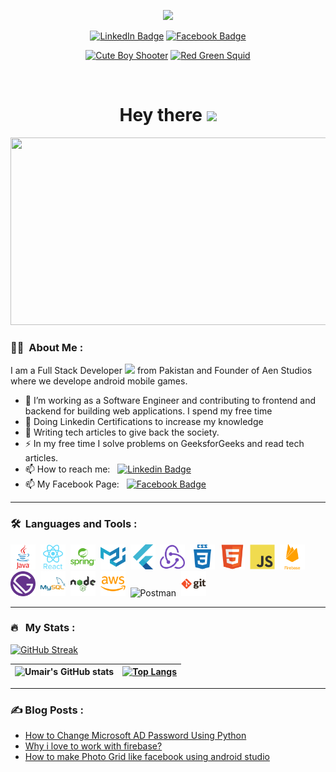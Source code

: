 <p align="center"><img src="https://media.giphy.com/media/M9gbBd9nbDrOTu1Mqx/giphy.gif" width="100"/></p>
<p align="center">
<a href="https://pk.linkedin.com/in/umair-mukhtar-828510153"><img src="https://img.shields.io/badge/LinkedIn-blue?style=for-the-badge&logo=linkedin&logoColor=white" alt="LinkedIn Badge"></a>
  <a href="https://www.facebook.com/AenUmair"><img src="https://img.shields.io/badge/Facebook-blue?style=for-the-badge&logo=facebook&logoColor=white" alt="Facebook Badge"></a>
</p>
<p align="center">
<a href="https://play.google.com/store/apps/details?id=com.aenstudios.cuteboyshooter"><img src="https://play-lh.googleusercontent.com/5Xjy4j27M_UeGb3wxaRbAx1pKaFW7GONa-rsrNaY5FrlZoaDOZViOysUI-BMAy_8iw=w240-h480-rw" alt="Cute Boy Shooter"></a>
  <a href="https://play.google.com/store/apps/details?id=com.aenstudios.redgreensquid"><img src="https://play-lh.googleusercontent.com/SubZzJdZ32xkHocsqhBuCpgjdnNnBTv2jBcQ_MZYEjP3aTV2NMWwTJO6iMRAtuiAgut_=w240-h480-rw" alt="Red Green Squid"></a>
</p>
<!-- <p align="center">
<a href="https://www.buymeacoffee.com/zed0" target="_blank"><img style="width:125px;height:125px;border-radius:25px" src="https://cdn.buymeacoffee.com/buttons/default-orange.png" alt="Buy Me A Coffee" height="41" width="174"></a>
</p> -->
<p align="center"><img src="https://komarev.com/ghpvc/?username=UmairMukhtar&style=flat-square&color=blue" alt=""></p>
<h1 align="center">Hey there <img src="https://media.giphy.com/media/hvRJCLFzcasrR4ia7z/giphy.gif" width="40"></h1>

<p align="center"><img src="https://media.giphy.com/media/dWesBcTLavkZuG35MI/giphy.gif" width="600" height="300"  /></p>

### :woman_technologist: &nbsp;About Me :

I am a Full Stack Developer <img src="https://media.giphy.com/media/WUlplcMpOCEmTGBtBW/giphy.gif" width="30"> from Pakistan and Founder of Aen Studios where we develope android mobile games.

- 🔭 I’m working as a Software Engineer and contributing to frontend and backend for building web applications. I spend my free time
- 🌱 Doing Linkedin Certifications to increase my knowledge
- 🌱 Writing tech articles to give back the society.
- ⚡ In my free time I solve problems on GeeksforGeeks and read tech articles.
- 📫 How to reach me: &nbsp; [![Linkedin Badge](https://img.shields.io/badge/-UmairMukhtar-blue?style=flat&logo=Linkedin&logoColor=white)](https://pk.linkedin.com/in/umair-mukhtar-828510153)
- 📫 My Facebook Page: &nbsp; [![Facebook Badge](https://img.shields.io/badge/-UmairMukhtar-blue?style=flat&logo=Facebook&logoColor=white)](https://www.facebook.com/AenUmair)

---

### 🛠 &nbsp;Languages and Tools :

<p>
<img src="https://github.com/devicons/devicon/blob/master/icons/java/java-original-wordmark.svg" title="Java" alt="Java" width="40" height="40"/>&nbsp;
<img src="https://github.com/devicons/devicon/blob/master/icons/react/react-original-wordmark.svg" title="React" alt="React" width="40" height="40"/>&nbsp;
<img src="https://github.com/devicons/devicon/blob/master/icons/spring/spring-original-wordmark.svg" title="Spring" alt="Spring" width="40" height="40"/>&nbsp;
<img src="https://github.com/devicons/devicon/blob/master/icons/materialui/materialui-original.svg" title="Material UI" alt="Material UI" width="40" height="40"/>&nbsp;
<img src="https://github.com/devicons/devicon/blob/master/icons/flutter/flutter-original.svg" title="Flutter" alt="Flutter" width="40" height="40"/>&nbsp;
<img src="https://github.com/devicons/devicon/blob/master/icons/redux/redux-original.svg" title="Redux" alt="Redux " width="40" height="40"/>&nbsp;
<img src="https://github.com/devicons/devicon/blob/master/icons/css3/css3-plain-wordmark.svg"  title="CSS3" alt="CSS" width="40" height="40"/>&nbsp;
<img src="https://github.com/devicons/devicon/blob/master/icons/html5/html5-original.svg" title="HTML5" alt="HTML" width="40" height="40"/>&nbsp;
<img src="https://github.com/devicons/devicon/blob/master/icons/javascript/javascript-original.svg" title="JavaScript" alt="JavaScript" width="40" height="40"/>&nbsp;
<img src="https://github.com/devicons/devicon/blob/master/icons/firebase/firebase-plain-wordmark.svg" title="Firebase" alt="Firebase" width="40" height="40"/>&nbsp;
<img src="https://github.com/devicons/devicon/blob/master/icons/gatsby/gatsby-original.svg" title="Gatsby"  alt="Gatsby" width="40" height="40"/>&nbsp;
<img src="https://github.com/devicons/devicon/blob/master/icons/mysql/mysql-original-wordmark.svg" title="MySQL"  alt="MySQL" width="40" height="40"/>&nbsp;
<img src="https://github.com/devicons/devicon/blob/master/icons/nodejs/nodejs-original-wordmark.svg" title="NodeJS" alt="NodeJS" width="40" height="40"/>&nbsp;
<img src="https://github.com/devicons/devicon/blob/master/icons/amazonwebservices/amazonwebservices-plain-wordmark.svg" title="AWS" alt="AWS" width="40" height="40"/>&nbsp;
<img src="https://www.vectorlogo.zone/logos/getpostman/getpostman-icon.svg" title="Postman"  alt="Postman" width="40" height="40"/>&nbsp;
<img src="https://github.com/devicons/devicon/blob/master/icons/git/git-original-wordmark.svg" title="Git" **alt="Git" width="40" height="40"/>&nbsp;
</p>

---

### 🔥 &nbsp; My Stats :
[![GitHub Streak](http://github-readme-streak-stats.herokuapp.com?user=UmairMukhtar&theme=dark&background=000000)](https://git.io/streak-stats)

|![Umair's GitHub stats](https://github-readme-stats.vercel.app/api?username=UmairMukhtar&show_icons=true&theme=radical)|[![Top Langs](https://github-readme-stats.vercel.app/api/top-langs/?username=UmairMukhtar&layout=compact&theme=radical)](https://github.com/anuraghazra/github-readme-stats)|
| ------------- | ------------- |
---

### ✍️ Blog Posts : 
- [How to Change Microsoft AD Password Using Python](https://aenumair.medium.com/changing-microsoft-ad-user-password-using-python-bd7a2c4c4b11)
- [Why i love to work with firebase?](https://aenumair.medium.com/why-i-love-to-work-with-firebase-c584da3ce5c8)
- [How to make Photo Grid like facebook using android studio](https://aenumair.medium.com/how-to-make-photo-grid-like-facebook-using-react-js-8792cc3c5263)<!-- BLOG-POST-LIST:START -->
<!-- BLOG-POST-LIST:END -->
